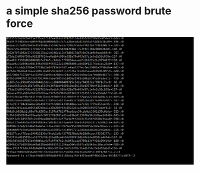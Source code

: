 # a simple sha256 password brute force
![alt text](https://raw.githubusercontent.com/f4h4m/bruteforce/master/Capture.PNG)
